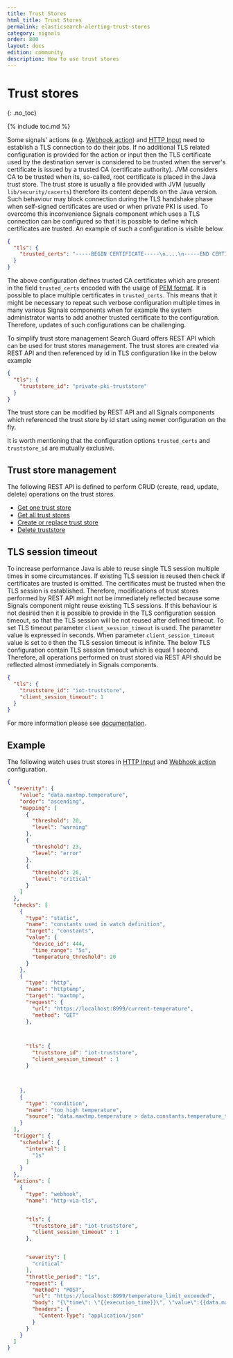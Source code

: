 ```yaml
---
title: Trust Stores
html_title: Trust Stores
permalink: elasticsearch-alerting-trust-stores
category: signals
order: 800
layout: docs
edition: community
description: How to use trust stores
---
```


<!--- Copyright 2022 floragunn GmbH -->

# Trust stores
{: .no_toc}

{% include toc.md %}

Some signals' actions (e.g. [Webhook action](elasticsearch-alerting-actions-webhook)) and [HTTP Input](elasticsearch-alerting-inputs-http)
need to establish a TLS connection to do their jobs. If no additional TLS related configuration is provided for the action or input then 
the TLS certificate used by the destination server is considered to be trusted when the server's certificate is issued by a trusted CA 
(certificate authority). JVM considers CA to be trusted when its, so-called, root certificate is placed in the Java trust store. 
The trust store is usually a file provided with JVM (usually `lib/security/cacerts`) therefore its content depends on the Java version. 
Such behaviour may block connection during the TLS handshake phase when self-signed certificates are used or when private PKI is used. 
To overcome this inconvenience Signals component which uses a TLS connection can be configured so that it is possible to define which 
certificates are trusted.  An example of such a configuration is visible below.
```json
{
  "tls": {
    "trusted_certs": "-----BEGIN CERTIFICATE-----\n....\n-----END CERTIFICATE-----\n"
  }
}
```

The above configuration defines trusted CA certificates which are present in the field `trusted_certs` encoded with the usage of
[PEM format](https://www.rfc-editor.org/rfc/rfc7468). It is possible to place multiple certificates in `trusted_certs`. This means that it 
might be necessary to repeat such verbose configuration multiple times in many various Signals components when for example the system 
administrator wants to add another trusted certificate to the configuration. Therefore, updates of such configurations can be challenging.

To simplify trust store management Search Guard offers REST API which can be used for trust stores management. The trust stores are created
via REST API and then referenced by id in TLS configuration like in the below example
```json
{
  "tls": {
    "truststore_id": "private-pki-truststore"
  }
}
```

The trust store can be modified by REST API and all Signals components which referenced the trust store by id start using newer configuration
on the fly.

It is worth mentioning that the configuration options `trusted_certs` and `truststore_id` are mutually exclusive.

## Trust store management

The following REST API is defined to perform CRUD (create, read, update, delete) operations on the trust stores.
* [Get one trust store](./rest_api_trust_store_get_one.md)
* [Get all trust stores](./rest_api_trust_store_get_all.md)
* [Create or replace trust store](./rest_api_trust_store_create_or_replace.md)
* [Delete truststore](./rest_api_trust_store_delete.md)
 
## TLS session timeout
To increase performance Java is able to reuse single TLS session multiple times in some circumstances. If existing TLS session is reused
then check if certificates are trusted is omitted. The certificates must be trusted when the TLS session is established. Therefore,
modifications of trust stores performed by REST API might not be immediately reflected because some Signals component might reuse existing
TLS sessions. If this behaviour is not desired then it is possible to provide in the TLS configuration session timeout, so that the TLS
session will be not reused after defined timeout. To set TLS timeout
parameter `client_session_timeout` is used. The parameter value is expressed in seconds. When parameter `client_session_timeout` value is
set to `0` then the TLS session timeout is infinite. The below TLS configuration contain TLS session timeout which is equal 1 second.
Therefore, all operations performed on trust stored via REST API should be reflected almost immediately in Signals components.

```json
{
  "tls": {
    "truststore_id": "iot-truststore",
    "client_session_timeout": 1
  }
}
```
For more information please see 
[documentation](https://docs.oracle.com/javase/8/docs/api/javax/net/ssl/SSLSessionContext.html#setSessionTimeout-int-).

## Example
The following watch uses trust stores in [HTTP Input](elasticsearch-alerting-inputs-http) and 
[Webhook action](elasticsearch-alerting-actions-webhook) configuration.
```json
{
  "severity": {
    "value": "data.maxtmp.temperature",
    "order": "ascending",
    "mapping": [
      {
        "threshold": 20,
        "level": "warning"
      },
      {
        "threshold": 23,
        "level": "error"
      },
      {
        "threshold": 26,
        "level": "critical"
      }
    ]
  },
  "checks": [
    {
      "type": "static",
      "name": "constants used in watch definition",
      "target": "constants",
      "value": {
        "device_id": 444,
        "time_range": "5s",
        "temperature_threshold": 20
      }
    },
    {
      "type": "http",
      "name": "httptemp",
      "target": "maxtmp",
      "request": {
        "url": "https://localhost:8999/current-temperature",
        "method": "GET"
      },



      "tls": {
        "truststore_id": "iot-truststore",
        "client_session_timeout" : 1
      }



    },
    {
      "type": "condition",
      "name": "too high temperature",
      "source": "data.maxtmp.temperature > data.constants.temperature_threshold"
    }
  ],
  "trigger": {
    "schedule": {
      "interval": [
        "1s"
      ]
    }
  },
  "actions": [
    {
      "type": "webhook",
      "name": "http-via-tls",


      "tls": {
        "truststore_id": "iot-truststore",
        "client_session_timeout" : 1
      },


      "severity": [
        "critical"
      ],
      "throttle_period": "1s",
      "request": {
        "method": "POST",
        "url": "https://localhost:8999/temperature_limit_exceeded",
        "body": "{\"time\": \"{{execution_time}}\", \"value\":{{data.maxtmp.temperature}}},\"device_id\":{{data.constants.device_id}}",
        "headers": {
          "Content-Type": "application/json"
        }
      }
    }
  ]
}
```
